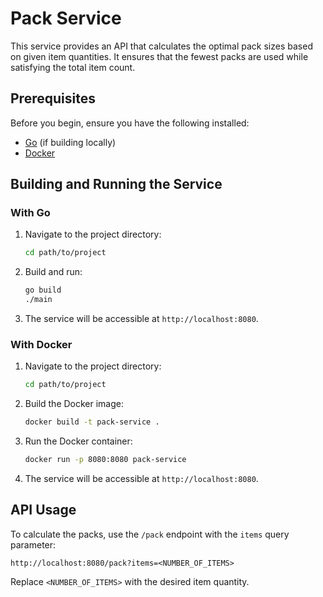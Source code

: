 # Pack Service

This service provides an API that calculates the optimal pack sizes based on given item quantities. It ensures that the fewest packs are used while satisfying the total item count.

## Prerequisites

Before you begin, ensure you have the following installed:

- [Go](https://golang.org/doc/install) (if building locally)
- [Docker](https://docs.docker.com/get-docker/)

## Building and Running the Service

### With Go

1. Navigate to the project directory:

   ```bash
   cd path/to/project
   ```

2. Build and run:

   ```bash
   go build
   ./main
   ```

3. The service will be accessible at `http://localhost:8080`.

### With Docker

1. Navigate to the project directory:

   ```bash
   cd path/to/project
   ```

2. Build the Docker image:

   ```bash
   docker build -t pack-service .
   ```

3. Run the Docker container:

   ```bash
   docker run -p 8080:8080 pack-service
   ```

4. The service will be accessible at `http://localhost:8080`.

## API Usage

To calculate the packs, use the `/pack` endpoint with the `items` query parameter:

```plaintext
http://localhost:8080/pack?items=<NUMBER_OF_ITEMS>
```

Replace `<NUMBER_OF_ITEMS>` with the desired item quantity.
